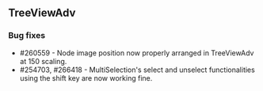 ## TreeViewAdv

### Bug fixes

* \#260559 - Node image position now properly arranged in TreeViewAdv at 150 scaling.
* \#254703, \#266418 - MultiSelection's select and unselect functionalities using the shift key are now working fine.


